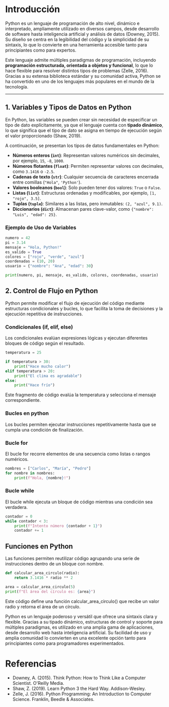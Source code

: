 # Introducción
Python es un lenguaje de programación de alto nivel, dinámico e interpretado, ampliamente utilizado en diversos campos, desde desarrollo de software hasta inteligencia artificial y análisis de datos (Downey, 2015). Su diseño se centra en la legibilidad del código y la simplicidad de su sintaxis, lo que lo convierte en una herramienta accesible tanto para principiantes como para expertos.

Este lenguaje admite múltiples paradigmas de programación, incluyendo **programación estructurada, orientada a objetos y funcional**, lo que lo hace flexible para resolver distintos tipos de problemas (Zelle, 2016). Gracias a su extensa biblioteca estándar y su comunidad activa, Python se ha convertido en uno de los lenguajes más populares en el mundo de la tecnología.

---

## **1. Variables y Tipos de Datos en Python**

En Python, las variables se pueden crear sin necesidad de especificar un tipo de dato explícitamente, ya que el lenguaje cuenta con **tipado dinámico**, lo que significa que el tipo de dato se asigna en tiempo de ejecución según el valor proporcionado (Shaw, 2019).

A continuación, se presentan los tipos de datos fundamentales en Python:

- **Números enteros (`int`)**: Representan valores numéricos sin decimales, por ejemplo, `15`, `-8`, `1000`.
- **Números flotantes (`float`)**: Permiten representar valores con decimales, como `3.1416` o `-2.5`.
- **Cadenas de texto (`str`)**: Cualquier secuencia de caracteres encerrada entre comillas (`"Hola"`, `'Python'`).
- **Valores booleanos (`bool`)**: Solo pueden tener dos valores: `True` o `False`.
- **Listas (`list`)**: Estructuras ordenadas y modificables, por ejemplo, `[1, "rojo", 3.5]`.
- **Tuplas (`tuple`)**: Similares a las listas, pero inmutables: `(2, "azul", 9.1)`.
- **Diccionarios (`dict`)**: Almacenan pares clave-valor, como `{"nombre": "Luis", "edad": 25}`.

### **Ejemplo de Uso de Variables**
```python
numero = 42
pi = 3.14
mensaje = "Hola, Python!"
es_valido = True
colores = ["rojo", "verde", "azul"]
coordenadas = (10, 20)
usuario = {"nombre": "Ana", "edad": 30}

print(numero, pi, mensaje, es_valido, colores, coordenadas, usuario)
```
## **2. Control de Flujo en Python**
Python permite modificar el flujo de ejecución del código mediante estructuras condicionales y bucles, lo que facilita la toma de decisiones y la ejecución repetitiva de instrucciones.

### **Condicionales (if, elif, else)**
Los condicionales evalúan expresiones lógicas y ejecutan diferentes bloques de código según el resultado.

```python
temperatura = 25

if temperatura > 30:
    print("Hace mucho calor")
elif temperatura > 20:
    print("El clima es agradable")
else:
    print("Hace frío")
```
Este fragmento de código evalúa la temperatura y selecciona el mensaje correspondiente.

### **Bucles en python**
Los bucles permiten ejecutar instrucciones repetitivamente hasta que se cumpla una condición de finalización.

### **Bucle for**
El bucle for recorre elementos de una secuencia como listas o rangos numéricos.

```python
nombres = ["Carlos", "María", "Pedro"]
for nombre in nombres:
    print(f"Hola, {nombre}!")
```
### **Bucle while**
El bucle while ejecuta un bloque de código mientras una condición sea verdadera.

```python
contador = 0
while contador < 3:
    print(f"Intento número {contador + 1}")
    contador += 1
```
## **Funciones en Python**
Las funciones permiten reutilizar código agrupando una serie de instrucciones dentro de un bloque con nombre.

```python
def calcular_area_circulo(radio):
    return 3.1416 * radio ** 2

area = calcular_area_circulo(5)
print(f"El área del círculo es: {area}")
```
Este código define una función calcular_area_circulo() que recibe un valor radio y retorna el área de un círculo.

Python es un lenguaje poderoso y versátil que ofrece una sintaxis clara y flexible. Gracias a su tipado dinámico, estructuras de control y soporte para múltiples paradigmas, es utilizado en una amplia gama de aplicaciones, desde desarrollo web hasta inteligencia artificial. Su facilidad de uso y amplia comunidad lo convierten en una excelente opción tanto para principiantes como para programadores experimentados.

# Referencias
- Downey, A. (2015). Think Python: How to Think Like a Computer Scientist. O'Reilly Media.
- Shaw, Z. (2019). Learn Python 3 the Hard Way. Addison-Wesley.
- Zelle, J. (2016). Python Programming: An Introduction to Computer Science. Franklin, Beedle & Associates.


